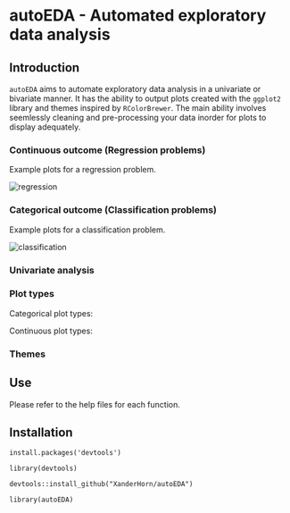 # autoEDA - Automated exploratory data analysis 

## Introduction

`autoEDA` aims to automate exploratory data analysis in a univariate or bivariate manner. It has the ability to output plots created with the `ggplot2` library and themes inspired by `RColorBrewer`. The main ability involves seemlessly cleaning and pre-processing your data inorder for plots to display adequately.

### Continuous outcome (Regression problems)

Example plots for a regression problem.

![regression](https://user-images.githubusercontent.com/13403428/38305927-fc5e91f6-380e-11e8-9e20-7bd866a034a5.PNG)

### Categorical outcome (Classification problems)

Example plots for a classification problem.

![classification](https://user-images.githubusercontent.com/13403428/38305997-4e389af8-380f-11e8-9b22-8e09e65abeb4.PNG)

### Univariate analysis

### Plot types

Categorical plot types:

Continuous plot types:

### Themes

## Use

Please refer to the help files for each function.

## Installation
`install.packages('devtools')`

`library(devtools)`

`devtools::install_github("XanderHorn/autoEDA")`

`library(autoEDA)`
